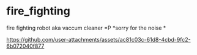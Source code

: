 # fire_fighting
fire fighting robot aka vaccum cleaner =P
*sorry for the noise *

https://github.com/user-attachments/assets/ac81c03c-61d8-4cbd-9fc2-6b072040f877



